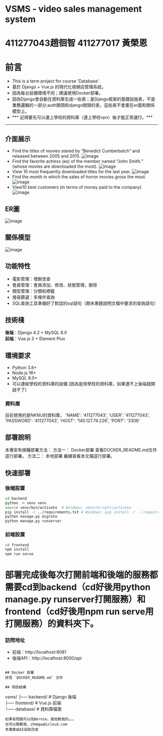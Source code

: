# VSMS - video sales management system
# 411277043趙徊智  411277017 黃榮恩

# 前言
- This is a term project for course 'Database'.
- 基於 Django + Vue.js 的現代化視頻店管理系統。
- 因為每台設備環境不同；建議使用Docker部署。
- 因為Django會自動在資料庫生成一些表；是Django框架的基礎設施表，不是業務邏輯的一部分;auth開頭和django開頭的表，這些表不會畫在er圖和關係模型上。
- *** 記得要先可以連上學校的資料庫（連上學校vpn）後才能正常運行。*** 

---

## 介面展示
- Find the titles of movies stared by “Benedict Cumberbatch” and released between 2005 and 2015.
![image](photo/規定查詢/1.png)
- Find the favorite actress (es) of the member named “John Smith.” (whose movies are downloaded the most).
![image](photo/規定查詢/2.png)
- View 10 most frequently downloaded titles for the last year.
![image](photo/規定查詢/3.png)
- Find the month in which the sales of horror movies gross the most.
![image](photo/規定查詢/4.png)
- View10 best customers (in terms of money paid to the company)
![image](photo/規定查詢/5.png)

## ER圖
![image](photo/er_model.jpg)
## 關係模型
![image](photo/database_term-關係模型.jpg)


## 功能特性
- 電影管理：增刪改查
- 會員管理：會員添加、修改、狀態管理，刪除
- 類型管理：分類和標籤
- 搜尋篩選：多條件查詢
- SQL查詢工具準備好了默認的sql語句（期末專題說明文檔中要求的查詢語句）


## 技術棧
**後端**：Django 4.2 + MySQL 8.0  
**前端**：Vue.js 3 + Element Plus

## 環境要求
- Python 3.8+
- Node.js 16+
- MySQL 8.0+
- 可以連結學校的資料庫的設備 (因為是用學校的資料庫，如果連不上後端就開啟不了)

### 資料庫
目前使用的是NKNU的資料庫，
'NAME': '411277043',
'USER': '411277043',
'PASSWORD': '411277043',
'HOST': '140.127.74.226',
'PORT': '3306'

## 部署說明
本專安有倆種部署方法：
    方法一： Docker部署
        查看DOCKER_README.md文件逕行部署。
    方法二： 本地部署
        繼續查看本文檔逕行部署。

## 快速部署


### 後端設置
```bash
cd backend
python -m venv venv
source venv/bin/activate  # Windows: venv\Scripts\activate
pip install -r ../requirements.txt # Windows: pip install -r ..\requirements.txt
python manage.py migrate
python manage.py runserver
```

### 前端設置
```bash
cd frontend
npm install
npm run serve
```
# 部署完成後每次打開前端和後端的服務都需要cd到backend（cd好後用python manage.py runserver打開服務）和frontend（cd好後用npm run serve用打開服務）的資料夾下。

### 訪問地址
- 前端：http://localhost:8081
- 後端API：http://localhost:8000/api
```

## Docker 部署
詳見 `DOCKER_README.md` 文件

## 項目結構
```
vsms/
├── backend/          # Django 後端  
├── frontend/         # Vue.js 前端  
└── database/         # 資料庫檔案  

```
如果有問題可以找Bernie，是他教我的。。。
也可以聯繫我，zhmmpw@icloud.com
本專案由AI協助完成
